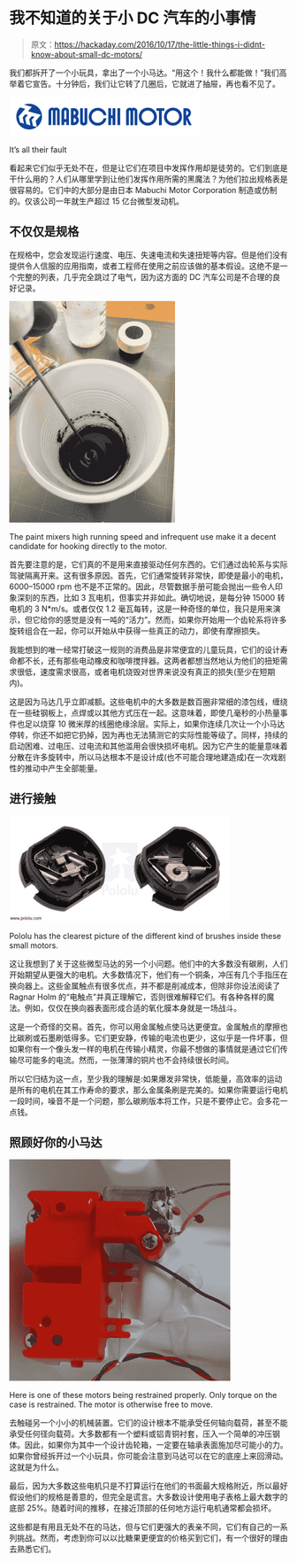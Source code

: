 # 我不知道的关于小 DC 汽车的小事情

> 原文：<https://hackaday.com/2016/10/17/the-little-things-i-didnt-know-about-small-dc-motors/>

我们都拆开了一个小玩具，拿出了一个小马达。“用这个！我什么都能做！”我们高举着它宣告。十分钟后，我们让它转了几圈后，它就进了抽屉，再也看不见了。

[![](img/6a0d4e72e40c5e6367a99df000dcc08f.png)](https://hackaday.com/wp-content/uploads/2016/10/mark_o1.png)

It’s all their fault

看起来它们似乎无处不在，但是让它们在项目中发挥作用却是徒劳的。它们到底是干什么用的？人们从哪里学到让他们发挥作用所需的黑魔法？为他们拉出规格表是很容易的。它们中的大部分是由日本 Mabuchi Motor Corporation 制造或仿制的。仅该公司一年就生产超过 15 亿台微型发动机。

## 不仅仅是规格

在规格中，您会发现运行速度、电压、失速电流和失速扭矩等内容。但是他们没有提供令人信服的应用指南，或者工程师在使用之前应该做的基本假设。这绝不是一个完整的列表，几乎完全跳过了电气，因为这方面的 DC 汽车公司是不合理的良好记录。

[![The paint mixers high running speed and infrequent use make it a decent candidate for hooking directly to the motor.](img/3fd89768e579cbdf32bb205ce1d46305.png)](https://hackaday.com/wp-content/uploads/2016/09/2016-02-01-11-15-56-hdr-2.jpg)

The paint mixers high running speed and infrequent use make it a decent candidate for hooking directly to the motor.

首先要注意的是，它们真的不是用来直接驱动任何东西的。它们通过齿轮系与实际驾驶隔离开来。这有很多原因。首先，它们通常旋转非常快，即使是最小的电机，6000–15000 rpm 也不是不正常的。因此，尽管数据手册可能会抛出一些令人印象深刻的东西，比如 3 瓦电机，但事实并非如此。确切地说，是每分钟 15000 转电机的 3 N*m/s。或者仅仅 1.2 毫瓦每转，这是一种奇怪的单位，我只是用来演示，但它给你的感觉是没有一吨的“活力”。然而，如果你开始用一个齿轮系将许多旋转组合在一起，你可以开始从中获得一些真正的动力，即使有摩擦损失。

我能想到的唯一经常打破这一规则的消费品是非常便宜的儿童玩具，它们的设计寿命都不长，还有那些电动橡皮和咖啡搅拌器。这两者都想当然地认为他们的扭矩需求很低，速度需求很高，或者电机烧毁对世界来说没有真正的损失(至少在短期内)。

这是因为马达几乎立即减额。这些电机中的大多数是数百圈非常细的漆包线，缠绕在一些硅钢板上，点焊或以其他方式压在一起。这意味着，即使几毫秒的小热量事件也足以烧穿 10 微米厚的线圈绝缘涂层。实际上，如果你连续几次让一个小马达停转，你还不如把它扔掉，因为再也无法猜测它的实际性能等级了。同样，持续的启动困难、过电压、过电流和其他滥用会很快损坏电机。因为它产生的能量意味着分散在许多旋转中，所以马达根本不是设计成(也不可能合理地建造成)在一次戏剧性的推动中产生全部能量。

## 进行接触

[![Pololu has the clearest picture of the different kind of brushes inside these small motors.](img/74ded0eda0a4be3f950fb45cbf9ad99b.png)](https://hackaday.com/wp-content/uploads/2016/09/0j6412-1200.jpg)

Pololu has the clearest picture of the different kind of brushes inside these small motors.

这让我想到了关于这些微型马达的另一个小问题。他们中的大多数没有碳刷，人们开始期望从更强大的电机。大多数情况下，他们有一个铜条，冲压有几个手指压在换向器上。这些金属触点有很多优点，并不都是削减成本，但除非你设法阅读了 Ragnar Holm 的“电触点”并真正理解它，否则很难解释它们。有各种各样的魔法。例如，仅仅在换向器表面形成合适的氧化膜本身就是一场战斗。

这是一个奇怪的交易。首先，你可以用金属触点使马达更便宜。金属触点的摩擦也比碳刷或石墨刷低得多。它们更安静，传输的电流也更少，这似乎是一件坏事，但如果你有一个像头发一样的电机在传输小精灵，你最不想做的事情就是通过它们传输尽可能多的电流。然而，一张薄薄的铜片也不会持续很长时间。

所以它归结为这一点，至少我的理解是:如果爆发非常快，低能量，高效率的运动是所有的电机在其工作寿命的要求，那么金属条刷是完美的。如果你需要运行电机一段时间，噪音不是一个问题，那么碳刷版本将工作，只是不要停止它。会多花一点钱。

## 照顾好你的小马达

[![Here is one of these can motors being restrained properly. Only torque on the case itself is restrained. The motor is otherwise free to move.](img/861575658a25b1f8363f61ba5eacd8a9.png)](https://hackaday.com/wp-content/uploads/2016/09/held_loose.jpg)

Here is one of these motors being restrained properly. Only torque on the case is restrained. The motor is otherwise free to move.

去触碰另一个小小的机械装置。它们的设计根本不能承受任何轴向载荷，甚至不能承受任何径向载荷。大多数都有一个塑料或铝青铜衬套，压入一个简单的冲压钢体。因此，如果你为其中一个设计齿轮箱，一定要在轴承表面施加尽可能小的力。如果你曾经拆开过一个小玩具，你可能会注意到马达可以在它的底座上来回滑动。这就是为什么。

最后，因为大多数这些电机只是不打算运行在他们的书面最大规格附近，所以最好假设他们的规格是善意的，但完全是谎言。大多数设计使用电子表格上最大数字的底部 25%。随着时间的推移，在接近顶部的任何地方运行电机通常都会损坏。

这些都是有用且无处不在的马达，但与它们更强大的表亲不同，它们有自己的一系列挑战。然而，考虑到你可以以比糖果更便宜的价格买到它们，有一个很好的理由去熟悉它们。